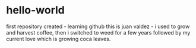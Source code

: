 # hello-world
first repository created - learning github
this is juan valdez - i used to grow and harvest coffee, then i switched to weed for a few years followed by my current love which is growing coca leaves.
